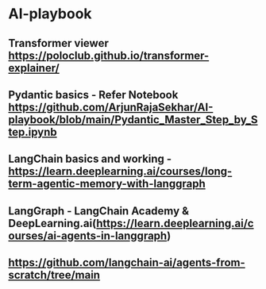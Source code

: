 # AI-playbook

## Transformer viewer https://poloclub.github.io/transformer-explainer/
## Pydantic basics - Refer Notebook https://github.com/ArjunRajaSekhar/AI-playbook/blob/main/Pydantic_Master_Step_by_Step.ipynb
## LangChain basics and working - https://learn.deeplearning.ai/courses/long-term-agentic-memory-with-langgraph
## LangGraph - LangChain Academy & DeepLearning.ai(https://learn.deeplearning.ai/courses/ai-agents-in-langgraph)
## https://github.com/langchain-ai/agents-from-scratch/tree/main
